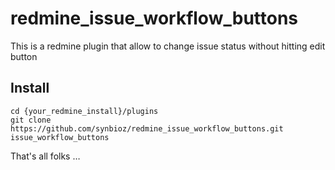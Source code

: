 # redmine_issue_workflow_buttons

This is a redmine plugin that allow to change issue status without hitting edit button

## Install

```
cd {your_redmine_install}/plugins
git clone https://github.com/synbioz/redmine_issue_workflow_buttons.git issue_workflow_buttons
```

That's all folks …
